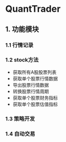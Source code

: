 # QuantTrader

## 1. 功能模块

### 1.1 行情记录

### 1.2 stock方法
- 获取所有A股股票列表
- 获取单个股票行情数据
- 导出股票行情数据
- 转换股票行情周期
- 获取单个股票财务指标
- 获取单个股票估值指标


### 1.3 策略开发

### 1.4 自动交易
